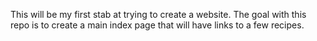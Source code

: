 This will be my first stab at trying to create a website. The goal with this repo is to create a main index page that will have links to a few recipes.